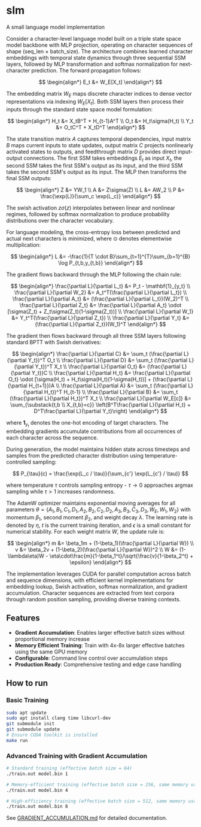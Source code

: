 # slm
A small language model implementation

Consider a character-level language model built on a triple state space model backbone with MLP projection, operating on character sequences of shape (seq_len × batch_size). The architecture combines learned character embeddings with temporal state dynamics through three sequential SSM layers, followed by MLP transformation and softmax normalization for next-character prediction. The forward propagation follows:

$$
\begin{align*}
E_t &= W_E[X_t]
\end{align*}
$$

The embedding matrix $W_E$ maps discrete character indices to dense vector representations via indexing $W_E[X_t]$. Both SSM layers then process their inputs through the standard state space model formulation:

$$
\begin{align*}
H_t &= X_tB^T + H_{t-1}A^T \\
O_t &= H_t\sigma(H_t) \\
Y_t &= O_tC^T + X_tD^T
\end{align*}
$$

The state transition matrix $A$ captures temporal dependencies, input matrix $B$ maps current inputs to state updates, output matrix $C$ projects nonlinearly activated states to outputs, and feedthrough matrix $D$ provides direct input-output connections. The first SSM takes embeddings $E_t$ as input $X_t$, the second SSM takes the first SSM's output as its input, and the third SSM takes the second SSM's output as its input. The MLP then transforms the final SSM outputs:

$$
\begin{align*}
Z &= YW_1 \\
A &= Z\sigma(Z) \\
L &= AW_2 \\
P &= \frac{\exp(L)}{\sum_c \exp(L_c)}
\end{align*}
$$

The swish activation $z\sigma(z)$ interpolates between linear and nonlinear regimes, followed by softmax normalization to produce probability distributions over the character vocabulary.

For language modeling, the cross-entropy loss between predicted and actual next characters is minimized, where $\odot$ denotes elementwise multiplication:

$$
\begin{align*}
L &= -\frac{1}{T \cdot B}\sum_{t=1}^{T}\sum_{b=1}^{B} \log P_{t,b,y_{t,b}}
\end{align*}
$$

The gradient flows backward through the MLP following the chain rule:

$$
\begin{align*}
\frac{\partial L}{\partial L_t} &= P_t - \mathbf{1}_{y_t} \\
\frac{\partial L}{\partial W_2} &= A_t^T(\frac{\partial L}{\partial L_t}) \\
\frac{\partial L}{\partial A_t} &= (\frac{\partial L}{\partial L_t})(W_2)^T \\
\frac{\partial L}{\partial Z_t} &= \frac{\partial L}{\partial A_t} \odot [\sigma(Z_t) + Z_t\sigma(Z_t)(1-\sigma(Z_t))] \\
\frac{\partial L}{\partial W_1} &= Y_t^T(\frac{\partial L}{\partial Z_t}) \\
\frac{\partial L}{\partial Y_t} &= (\frac{\partial L}{\partial Z_t})(W_1)^T
\end{align*}
$$

The gradient then flows backward through all three SSM layers following standard BPTT with Swish derivatives:

$$
\begin{align*}
\frac{\partial L}{\partial C} &= \sum_t (\frac{\partial L}{\partial Y_t})^T O_t \\
\frac{\partial L}{\partial D} &= \sum_t (\frac{\partial L}{\partial Y_t})^T X_t \\
\frac{\partial L}{\partial O_t} &= (\frac{\partial L}{\partial Y_t})C \\
\frac{\partial L}{\partial H_t} &= \frac{\partial L}{\partial O_t} \odot [\sigma(H_t) + H_t\sigma(H_t)(1-\sigma(H_t))] + (\frac{\partial L}{\partial H_{t+1}})A \\
\frac{\partial L}{\partial A} &= \sum_t (\frac{\partial L}{\partial H_t})^T H_{t-1} \\
\frac{\partial L}{\partial B} &= \sum_t (\frac{\partial L}{\partial H_t})^T X_t \\
\frac{\partial L}{\partial W_E[c]} &= \sum_{\substack{t,b \\ X_{t,b}=c}} \left(B^T\frac{\partial L}{\partial H_t} + D^T\frac{\partial L}{\partial Y_t}\right)
\end{align*}
$$

where $\mathbf{1}_{y_t}$ denotes the one-hot encoding of target characters. The embedding gradients accumulate contributions from all occurrences of each character across the sequence.

During generation, the model maintains hidden state across timesteps and samples from the predicted character distribution using temperature-controlled sampling:

$$
P_{\tau}(c) = \frac{\exp(L_c / \tau)}{\sum_{c'} \exp(L_{c'} / \tau)}
$$

where temperature $\tau$ controls sampling entropy - $\tau \rightarrow 0$ approaches argmax sampling while $\tau > 1$ increases randomness.

The AdamW optimizer maintains exponential moving averages for all parameters $\theta = \{A_1, B_1, C_1, D_1, A_2, B_2, C_2, D_2, A_3, B_3, C_3, D_3, W_E, W_1, W_2\}$ with momentum $\beta_1$, second moment $\beta_2$, and weight decay $\lambda$. The learning rate is denoted by $\eta$, $t$ is the current training iteration, and $\epsilon$ is a small constant for numerical stability. For each weight matrix $W$, the update rule is:

$$
\begin{align*}
m &= \beta_1m + (1-\beta_1)(\frac{\partial L}{\partial W}) \\
v &= \beta_2v + (1-\beta_2)(\frac{\partial L}{\partial W})^2 \\
W &= (1-\lambda\eta)W - \eta\cdot\frac{m}{1-\beta_1^t}/\sqrt{\frac{v}{1-\beta_2^t} + \epsilon}
\end{align*}
$$

The implementation leverages CUDA for parallel computation across batch and sequence dimensions, with efficient kernel implementations for embedding lookup, Swish activation, softmax normalization, and gradient accumulation. Character sequences are extracted from text corpora through random position sampling, providing diverse training contexts.

## Features

- **Gradient Accumulation**: Enables larger effective batch sizes without proportional memory increase
- **Memory Efficient Training**: Train with 4x-8x larger effective batches using the same GPU memory
- **Configurable**: Command line control over accumulation steps
- **Production Ready**: Comprehensive testing and edge case handling

## How to run

### Basic Training
```bash
sudo apt update
sudo apt install clang time libcurl-dev
git submodule init
git submodule update
# Ensure CUDA toolkit is installed
make run
```

### Advanced Training with Gradient Accumulation
```bash
# Standard training (effective batch size = 64)
./train.out model.bin 1

# Memory-efficient training (effective batch size = 256, same memory usage)
./train.out model.bin 4

# High-efficiency training (effective batch size = 512, same memory usage)
./train.out model.bin 8
```

See [GRADIENT_ACCUMULATION.md](GRADIENT_ACCUMULATION.md) for detailed documentation.
